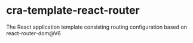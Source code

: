 # cra-template-react-router
The React application template consisting routing configuration based on react-router-dom@V6
